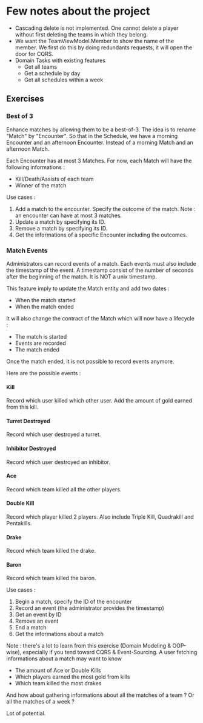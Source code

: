 # Few notes about the project

- Cascading delete is not implemented. One cannot delete a player without first
  deleting the teams in which they belong.
- We want the TeamViewModel.Member to show the name of the member. We first do
  this by doing redundants requests, it will open the door for CQRS.
- Domain Tasks with existing features
    - Get all teams
    - Get a schedule by day
    - Get all schedules within a week

## Exercises

### Best of 3

Enhance matches by allowing them to be a best-of-3.
The idea is to rename "Match" by "Encounter".
So that in the Schedule, we have a morning Encounter and an afternoon Encounter.
Instead of a morning Match and an afternoon Match.

Each Encounter has at most 3 Matches.
For now, each Match will have the following informations :

- Kill/Death/Assists of each team
- Winner of the match

Use cases :

1) Add a match to the encounter. Specify the outcome of the match.
   Note : an encounter can have at most 3 matches.
2) Update a match by specifying its ID.
3) Remove a match by specifying its ID.
4) Get the informations of a specific Encounter including the outcomes.

### Match Events

Administrators can record events of a match.
Each events must also include the timestamp of the event.
A timestamp consist of the number of seconds after the beginning of the match.
It is NOT a unix timestamp.

This feature imply to update the Match entity and add two dates :

- When the match started
- When the match ended

It will also change the contract of the Match which will now have a lifecycle :

- The match is started
- Events are recorded
- The match ended

Once the match ended, it is not possible to record events anymore.

Here are the possible events :

#### Kill

Record which user killed which other user.
Add the amount of gold earned from this kill.

#### Turret Destroyed

Record which user destroyed a turret.

#### Inhibitor Destroyed

Record which user destroyed an inhibitor.

#### Ace

Record which team killed all the other players.

#### Double Kill

Record which player killed 2 players.
Also include Triple Kill, Quadrakill and Pentakills.

#### Drake

Record which team killed the drake.

#### Baron

Record which team killed the baron.

Use cases :

1) Begin a match, specify the ID of the encounter
2) Record an event (the administrator provides the timestamp)
3) Get an event by ID
4) Remove an event
5) End a match
6) Get the informations about a match

Note : there's a lot to learn from this exercise (Domain Modeling & OOP-wise),
especially if you tend toward
CQRS & Event-Sourcing. A user fetching informations about a match may want to
know

- The amount of Ace or Double Kills
- Which players earned the most gold from kills
- Which team killed the most drakes

And how about gathering informations about all the matches of a team ?
Or all the matches of a week ?

Lot of potential.